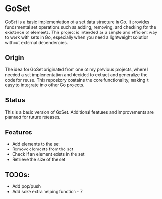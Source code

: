 # GoSet

GoSet is a basic implementation of a set data structure in Go. It provides fundamental set operations such as adding, removing, and checking for the existence of elements. This project is intended as a simple and efficient way to work with sets in Go, especially when you need a lightweight solution without external dependencies.

## Origin

The idea for GoSet originated from one of my previous projects, where I needed a set implementation and decided to extract and generalize the code for reuse. This repository contains the core functionality, making it easy to integrate into other Go projects.

## Status

This is a basic version of GoSet. Additional features and improvements are planned for future releases.

## Features

- Add elements to the set
- Remove elements from the set
- Check if an element exists in the set
- Retrieve the size of the set


## TODOs:
- Add pop/push
- Add soke extra helping function -                                                                                                                                                                                                                                                                                                                                                                                                                                                                                                                                                                                                                                                                                                                                                                                                                                                                                                                                                                                                                                                                                                                                                                                                                                                                                                                                                                                                                                                                                                                                                                                                                                                                                                                                                                                                                                                                                                                                                                                                                                                                                  7                                                                                                                                                                                                                                                                                                                                                           